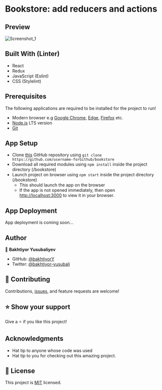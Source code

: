 
# Bookstore: add reducers and actions

## Preview
![Screenshot_1](https://user-images.githubusercontent.com/104260002/192083664-8c54600f-ea7e-4cd7-9488-4c20d450bd79.jpg)

## Built With (Linter)
- React
- Redux
- JavaScript (Eslint)
- CSS (Stylelint)

## Prerequisites
The following applications are required to be installed for the project to run!
- Modern browser e.g [Google Chrome](https://www.google.com/chrome/), [Edge](https://www.microsoft.com/en-us/edge?r=1), [Firefox](https://www.mozilla.org/en-US/exp/firefox/new/) etc.
- [Node.js](https://nodejs.org/en/download/) LTS version
- [Git](https://git-scm.com/downloads)

## App Setup
- Clone [this](https://github.com/username-forGithub/bookstore) GitHub repository using `git clone https://github.com/username-forGithub/bookstore`
- Download all required modules using `npm install` inside the project directory (/bookstore)
- Launch project on browser using `npm start` inside the project directory (/bookstore)
  - This should launch the app on the browser
  - If the app is not opened immediately, then open [http://localhost:3000](http://localhost:3000) to view it in your browser.

## App Deployment
App deployment is coming soon...


## Author
👤 **Bakhtiyor Yusubaliyev**
- GitHub: [@bakhtiyorY](https://github.com/githubhandle)
- Twitter: [@bakhtiyor-yusubali](https://twitter.com/twitterhandle)

## 🤝 Contributing

Contributions, [issues](https://github.com/username-forGithub/bookstore/issues), and feature requests are welcome!

## ⭐️ Show your support

Give a ⭐️ if you like this project!

## Acknowledgments

- Hat tip to anyone whose code was used
- Hat tip to you for checking out this amazing project.

## 📝 License

This project is [MIT](./MIT.md) licensed.
